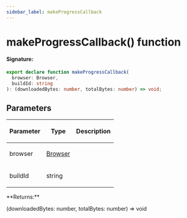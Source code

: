```yaml
---
sidebar_label: makeProgressCallback
---
```


# makeProgressCallback() function

#### Signature:

```typescript
export declare function makeProgressCallback(
  browser: Browser,
  buildId: string
): (downloadedBytes: number, totalBytes: number) => void;
```

## Parameters

<table><thead><tr><th>

Parameter

</th><th>

Type

</th><th>

Description

</th></tr></thead>
<tbody><tr><td>

browser

</td><td>

[Browser](./browsers.browser.md)

</td><td>

</td></tr>
<tr><td>

buildId

</td><td>

string

</td><td>

</td></tr>
</tbody></table>
**Returns:**

(downloadedBytes: number, totalBytes: number) =&gt; void
